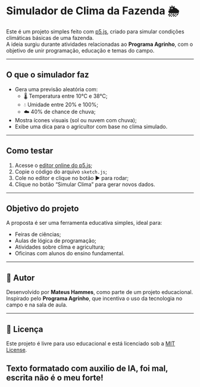 # Simulador de Clima da Fazenda 🌦️

Este é um projeto simples feito com [p5.js](https://p5js.org/), criado para simular condições climáticas básicas de uma fazenda.  
A ideia surgiu durante atividades relacionadas ao **Programa Agrinho**, com o objetivo de unir programação, educação e temas do campo.

---

## O que o simulador faz

- Gera uma previsão aleatória com:
  - 🌡️ Temperatura entre 10°C e 38°C;
  - 💧 Umidade entre 20% e 100%;
  - ☁️ 40% de chance de chuva;
- Mostra ícones visuais (sol ou nuvem com chuva);
- Exibe uma dica para o agricultor com base no clima simulado.

---

## Como testar

1. Acesse o [editor online do p5.js](https://editor.p5js.org);
2. Copie o código do arquivo `sketch.js`;
3. Cole no editor e clique no botão ▶️ para rodar;
4. Clique no botão “Simular Clima” para gerar novos dados.

---

## Objetivo do projeto

A proposta é ser uma ferramenta educativa simples, ideal para:
- Feiras de ciências;
- Aulas de lógica de programação;
- Atividades sobre clima e agricultura;
- Oficinas com alunos do ensino fundamental.

---

## 👤 Autor

Desenvolvido por **Mateus Hammes**, como parte de um projeto educacional.  
Inspirado pelo **Programa Agrinho**, que incentiva o uso da tecnologia no campo e na sala de aula.

---

## 📜 Licença

Este projeto é livre para uso educacional e está licenciado sob a [MIT License](LICENSE).

## Texto formatado com auxilio de IA, foi mal, escrita não é o meu forte!
